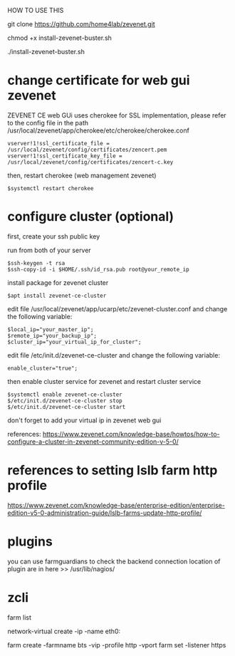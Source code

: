 HOW TO USE THIS

git clone https://github.com/home4lab/zevenet.git

chmod +x install-zevenet-buster.sh

./install-zevenet-buster.sh

# change certificate for web gui zevenet

ZEVENET CE web GUi uses cherokee for SSL implementation, please refer to the config file in the path /usr/local/zevenet/app/cherokee/etc/cherokee/cherokee.conf


    vserver!1!ssl_certificate_file = /usr/local/zevenet/config/certificates/zencert.pem
    vserver!1!ssl_certificate_key_file = /usr/local/zevenet/config/certificates/zencert-c.key

then, restart cherokee (web management zevenet)

    $systemctl restart cherokee


# configure cluster (optional)


first, create your ssh public key

run from both of your server

    $ssh-keygen -t rsa
    $ssh-copy-id -i $HOME/.ssh/id_rsa.pub root@your_remote_ip



install package for zevenet cluster

    $apt install zevenet-ce-cluster
    
edit file /usr/local/zevenet/app/ucarp/etc/zevenet-cluster.conf and change the following variable:

    $local_ip="your_master_ip";
    $remote_ip="your_backup_ip";
    $cluster_ip="your_virtual_ip_for_cluster";
    
    
edit file /etc/init.d/zevenet-ce-cluster and change the following variable:

    enable_cluster="true";
    
then enable cluster service for zevenet and restart cluster service

    $systemctl enable zevenet-ce-cluster
    $/etc/init.d/zevenet-ce-cluster stop
    $/etc/init.d/zevenet-ce-cluster start

don't forget to add your virtual ip in zevenet web gui

references:
https://www.zevenet.com/knowledge-base/howtos/how-to-configure-a-cluster-in-zevenet-community-edition-v-5-0/

# references to setting lslb farm http profile

https://www.zevenet.com/knowledge-base/enterprise-edition/enterprise-edition-v5-0-administration-guide/lslb-farms-update-http-profile/

# plugins
you can use farmguardians to check the backend connection
location of plugin are in here >> /usr/lib/nagios/

# zcli
farm list


network-virtual create -ip <ip> -name eth0:<name>

farm create -farmname bts -vip <virtual-ip> -profile http -vport <virtual-port>
farm set <farm-name> -listener https

